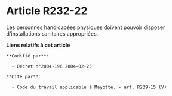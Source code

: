 # Article R232-22

Les personnes handicapées physiques doivent pouvoir disposer d'installations sanitaires appropriées.

**Liens relatifs à cet article**

	**Codifié par**:

	  - Décret n°2004-196 2004-02-25

	**Cité par**:

	  - Code du travail applicable à Mayotte. - art. R239-15 (V)
